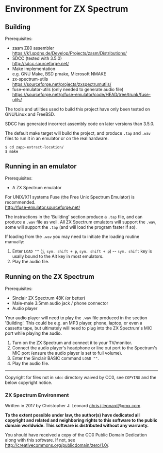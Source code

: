 Environment for ZX Spectrum
===========================

Building
--------

Prerequisites:

* zasm Z80 assembler  
  https://k1.spdns.de/Develop/Projects/zasm/Distributions/
* SDCC (tested with 3.5.0)  
  http://sdcc.sourceforge.net/
* Make implementation  
  e.g. GNU Make, BSD pmake, Microsoft NMAKE
* zx-spectrum-utils  
  https://sourceforge.net/projects/zxspectrumutils/
* fuse-emulator-utils (only needed to generate audio file)  
  https://sourceforge.net/p/fuse-emulator/code/HEAD/tree/trunk/fuse-utils/

The tools and utilities used to build this project have only been tested on
GNU/Linux and FreeBSD.

SDCC has generated incorrect assembly code on later versions than 3.5.0.

The default make target will build the project, and produce `.tap` and `.wav`
files to run it in an emulator or on the real hardware.

    $ cd zapp-extract-location/
    $ make


Running in an emulator
----------------------

Prerequisites:

* A ZX Spectrum emulator

For UNIX/X11 systems Fuse (the Free Unix Spectrum Emulator) is recommended.  
http://fuse-emulator.sourceforge.net/

The instructions in the 'Building' section produce a `.tap` file, and can
produce a `.wav` file as well. All ZX Spectrum emulators will support the
`.wav`, some will support the `.tap` (and will load the program faster if so).

If loading from the `.wav` you may need to initiate the loading routine
manually:

1. Enter `LOAD ""` (`j`, `sym. shift + p`, `sym. shift + p`) -- `sym. shift`
   key is usally bound to the Alt key in most emulators.
2. Play the audio file.


Running on the ZX Spectrum
--------------------------

Prerequisites:

* Sinclair ZX Spectrum 48K (or better)
* Male-male 3.5mm audio jack / phone connector
* Audio player

Your audio player will need to play the `.wav` file produced in the section
'Building'. This could be e.g. an MP3 player, phone, laptop, or even a cassette
tape, but ultimately will need to plug into the ZX Spectrum's MIC port while
playing the audio.

1. Turn on the ZX Spectrum and connect it to your TV/monitor.
2. Connect the audio player's headphone or line out port to the Spectrum's MIC
   port (ensure the audio player is set to full volume).
3. Enter the Sinclair BASIC command `LOAD ""`.
4. Play the audio file.

* * *

Copyright for files not in `sdcc` directory waived by CC0, see `COPYING` and the
below copyright notice.

### ZX Spectrum Environment

Written in 2017 by Christopher J. Leonard <chris.j.leonard@gmx.com>.

**To the extent possible under law, the author(s) have dedicated all copyright
and related and neighboring rights to this software to the public domain
worldwide. This software is distributed without any warranty.**

You should have received a copy of the CC0 Public Domain Dedication along with
this software. If not, see <http://creativecommons.org/publicdomain/zero/1.0/>. 
